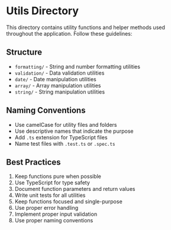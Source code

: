 # Utils Directory

This directory contains utility functions and helper methods used throughout the application. Follow these guidelines:

## Structure

- `formatting/` - String and number formatting utilities
- `validation/` - Data validation utilities
- `date/` - Date manipulation utilities
- `array/` - Array manipulation utilities
- `string/` - String manipulation utilities

## Naming Conventions

- Use camelCase for utility files and folders
- Use descriptive names that indicate the purpose
- Add `.ts` extension for TypeScript files
- Name test files with `.test.ts` or `.spec.ts`

## Best Practices

1. Keep functions pure when possible
2. Use TypeScript for type safety
3. Document function parameters and return values
4. Write unit tests for all utilities
5. Keep functions focused and single-purpose
6. Use proper error handling
7. Implement proper input validation
8. Use proper naming conventions 